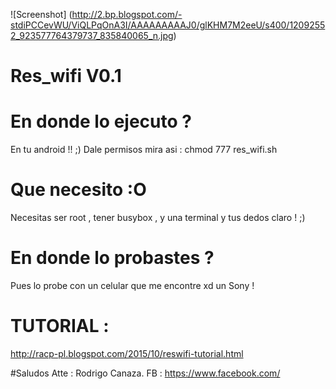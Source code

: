 
![Screenshot] (http://2.bp.blogspot.com/-stdiPCCevWU/ViQLPqOnA3I/AAAAAAAAAJ0/glKHM7M2eeU/s400/12092552_923577764379737_835840065_n.jpg)

# Res_wifi V0.1

# En donde lo ejecuto ? 


En tu android !! ;) 
Dale permisos mira asi : chmod 777 res_wifi.sh

# Que necesito :O


Necesitas ser root , tener busybox , y una terminal y tus dedos claro ! ;)


# En donde lo probastes ? 


Pues lo probe con un celular que me encontre xd un Sony ! 

# TUTORIAL :

http://racp-pl.blogspot.com/2015/10/reswifi-tutorial.html

#Saludos 
Atte : Rodrigo Canaza. 
FB : https://www.facebook.com/
